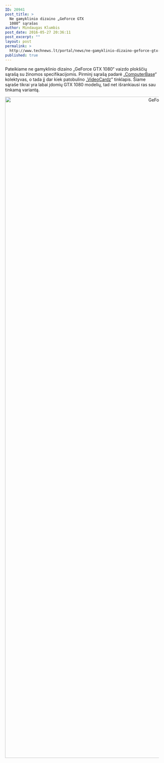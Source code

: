 ```yaml
---
ID: 20941
post_title: >
  Ne gamyklinio dizaino „GeForce GTX
  1080“ sąrašas
author: Mindaugas Klumbis
post_date: 2016-05-27 20:36:11
post_excerpt: ""
layout: post
permalink: >
  http://www.technews.lt/portal/news/ne-gamyklinio-dizaino-geforce-gtx-1080-sarasas/
published: true
---
```

Pateikiame ne gamyklinio dizaino „GeForce GTX 1080“ vaizdo plokščių sąrašą su žinomos specifikacijomis. Pirminį sąrašą padarė „<a href="http://www.computerbase.de/2016-05/geforce-gtx-1080-asus-zotac-partnerkarten/">ComputerBase</a>“ kolektyvas, o tada jį dar kiek patobulino „<a href="http://videocardz.com/60496/custom-geforce-gtx-1080-roundup">VideoCardz</a>“ tinklapis. Šiame sąraše tikrai yra labai įdomių GTX 1080 modelių, tad net išrankiausi ras sau tinkamą variantą.
<p style="text-align: center"><a href="http://www.technews.lt/portal/wp-content/uploads/2016/05/GeForce-GTX-1080-custom-roundup.jpg"><img class="alignnone wp-image-20942 size-full" src="http://www.technews.lt/portal/wp-content/uploads/2016/05/GeForce-GTX-1080-custom-roundup.jpg" alt="GeForce GTX 1080 custom roundup" width="1160" height="2159" /></a></p>